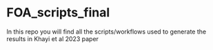 # FOA_scripts_final
In this repo you will find all the scripts/workflows used to generate the results in Khayi et al 2023 paper
